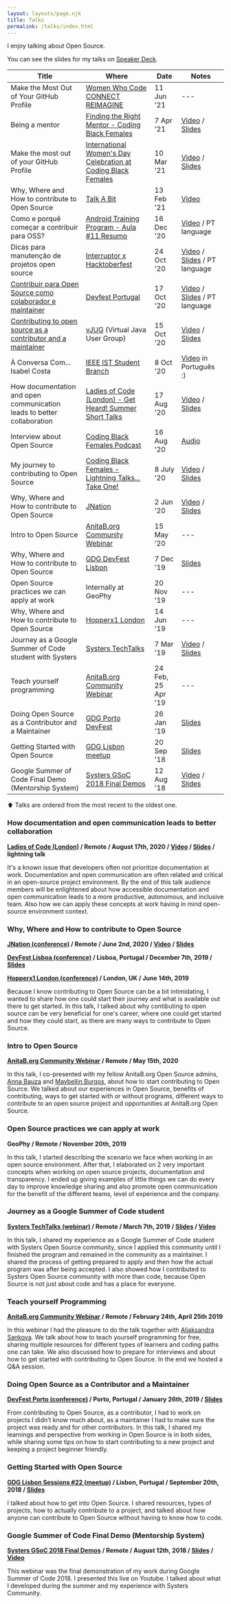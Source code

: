 ```yaml
---
layout: layouts/page.njk
title: Talks
permalink: /talks/index.html
---
```

I enjoy talking about Open Source.

You can see the slides for my talks on [Speaker Deck](https://speakerdeck.com/isabelcmdcosta).

| Title | Where | Date | Notes |
|-------|-------|------|-------|
| Make the Most Out of Your GitHub Profile | [Women Who Code CONNECT REIMAGINE](https://connectreimagine.womenwhocode.dev/) | 11 Jun '21 | --- |
| Being a mentor | [Finding the Right Mentor - Coding Black Females](https://www.meetup.com/pt-BR/Coding-Black-Females/events/276994944/) | 7 Apr '21 | [Video](https://youtu.be/n3TwhoeZFz4?t=2155) / [Slides](https://speakerdeck.com/isabelcmdcosta/being-a-mentor) |
| Make the most out of your GitHub Profile | [International Women's Day Celebration at Coding Black Females](https://www.meetup.com/Coding-Black-Females/events/276154929) | 10 Mar '21 | [Video](https://youtu.be/7HWUAeO8v5U?t=2381) / [Slides](https://speakerdeck.com/isabelcmdcosta/make-the-most-out-of-your-github-profile) |
| Why, Where and How to contribute to Open Source | [Talk A Bit](https://talkabit.org/) | 13 Feb '21 | [Video](https://youtu.be/AYt4iW1dkDU?t=572) |
| Como e porquê começar a contribuir para OSS? | [Android Training Program - Aula #11 Resumo](https://events.withgoogle.com/atp2020/) | 16 Dec '20 | [Video](https://youtu.be/B_wAaBURt6w?t=5581) / PT language |
| Dicas para manutenção de projetos open source | [Interruptor x Hacktoberfest](https://interruptor.pt/artigos/interruptor-x-hacktoberfest) | 24 Oct '20 | [Video](https://youtu.be/MQoZTcUsnlw?t=7413) / [Slides](https://speakerdeck.com/isabelcmdcosta/dicas-para-manutencao-de-projetos-open-source) / PT language |
| [Contribuir para Open Source como colaborador e maintainer](https://www.meetup.com/gdglisbon/events/273746185/) | [Devfest Portugal](https://devfest.gdgportugal.xyz/) | 17 Oct '20 | [Video](https://youtu.be/-EFVDjDdeXw?t=6766) / [Slides](https://speakerdeck.com/isabelcmdcosta/contribuir-para-open-source-como-colaborador-e-maintainer) / PT language |
| [Contributing to open source as a contributor and a maintainer](https://www.meetup.com/virtualJUG/events/273369987/) | [vJUG](https://www.virtualjug.com) (Virtual Java User Group) | 15 Oct '20 | [Video](https://www.youtube.com/watch?v=FTL7kahHHBk) / [Slides](https://speakerdeck.com/isabelcmdcosta/contributing-to-open-source-as-a-contributor-and-maintainer) |
| À Conversa Com... Isabel Costa | [IEEE IST Student Branch](https://www.facebook.com/ieeeist/) | 8 Oct '20 | [Video](https://www.facebook.com/212991678724583/videos/367308757723629/?__so__=channel_tab&__rv__=all_videos_card) in Português :) |
| How documentation and open communication leads to better collaboration | [Ladies of Code (London) - Get Heard! Summer Short Talks](https://www.meetup.com/Ladies-of-Code-UK/events/272472641/)| 17 Aug '20 | [Video](https://youtu.be/KGG3PXYwKIE?t=1491) / [Slides](https://speakerdeck.com/isabelcmdcosta/how-documentation-and-open-communication-leads-to-better-collaboration) |
| Interview about Open Source | [Coding Black Females Podcast](https://codingblackfemales.com/podcast)| 16 Aug '20 | [Audio](https://anchor.fm/codingblackfemales/episodes/Isabel-Costa---Contributing-to-Open-Source-eiavh6) |
| My journey to contributing to Open Source | [Coding Black Females - Lightning Talks... Take One!](https://www.meetup.com/pt-BR/Coding-Black-Females/events/270991852/)| 8 July '20 | [Video](https://youtu.be/Wk5DqvY6Eww?t=4540) / [Slides](https://speakerdeck.com/isabelcmdcosta/my-journey-to-contribute-to-open-source) |
| Why, Where and How to contribute to Open Source | [JNation](https://2020.jnation.pt/) | 2 Jun '20 | [Video](https://youtu.be/-37he61LlDo?t=31704) / [Slides](https://speakerdeck.com/isabelcmdcosta/why-where-and-how-to-contribute-to-open-source-at-jnation) |
| Intro to Open Source | [AnitaB.org Community Webinar](https://community.anitab.org/event/intro-to-open-source/) | 15 May '20 | --- |
| Why, Where and How to contribute to Open Source | [GDG DevFest Lisbon](https://devfest.gdglisbon.xyz/) | 7 Dec '19 | [Slides](https://speakerdeck.com/isabelcmdcosta/why-where-and-how-to-contribute-to-open-source) |
| Open Source practices we can apply at work | Internally at GeoPhy | 20 Nov '19 | --- |
| Why, Where and How to contribute to Open Source | [Hopperx1 London](https://community.anitab.org/event/hopperx1-london/) | 14 Jun '19 | --- |
| Journey as a Google Summer of Code student with Systers | [Systers TechTalks](http://www.cvent.com/events/systers-techtalks-journey-as-a-google-summer-of-code-student/event-summary-87be2bd07b694fc6ac41a63045b297b6.aspx) | 7 Mar '19 | [Video](https://www.youtube.com/watch?v=eL_dy64I13E) / [Slides](https://speakerdeck.com/isabelcmdcosta/journey-as-a-google-summer-of-code-student-with-systers) |
| Teach yourself programming | [AnitaB.org Community Webinar](https://community.anitab.org/event/anitab-org-community-webinar-teach-yourself-programming/) | 24 Feb, 25 Apr '19 | --- |
| Doing Open Source as a Contributor and a Maintainer | [GDG Porto DevFest](https://devfest.gdgporto.xyz/) | 26 Jan '19 | [Slides](https://speakerdeck.com/isabelcmdcosta/doing-open-source-as-a-contributor-and-maintainer) |
| Getting Started with Open Source | [GDG Lisbon meetup](https://www.meetup.com/gdglisbon/events/254345727/) | 20 Sep '18 | [Slides](https://speakerdeck.com/isabelcmdcosta/getting-started-with-open-source) |
| Google Summer of Code Final Demo (Mentorship System) | [Systers GSoC 2018 Final Demos](https://www.youtube.com/playlist?list=PLhVJyXjT75i_T-F70O0DGfz_Fu9aBpnI6) | 12 Aug '18 | [Video](https://www.youtube.com/watch?v=xRZrdR47R-w) / [Slides](https://speakerdeck.com/isabelcmdcosta/mentorship-system-gsoc-2018) |

⬆️ Talks are ordered from the most recent to the oldest one.

### How documentation and open communication leads to better collaboration

**[Ladies of Code (London)](https://www.meetup.com/Ladies-of-Code-UK/) / Remote / August 17th, 2020 / [Video](https://youtu.be/KGG3PXYwKIE?t=1491) / [Slides](https://speakerdeck.com/isabelcmdcosta/how-documentation-and-open-communication-leads-to-better-collaboration) / lightning talk**

It's a known issue that developers often not prioritize documentation at work. Documentation and open communication are often related and critical in an open-source project environment. By the end of this talk audience members will be enlightened about how accessible documentation and open communication leads to a more productive, autonomous, and inclusive team. Also how we can apply these concepts at work having in mind open-source environment context.

### Why, Where and How to contribute to Open Source 

**[JNation (conference)](https://2020.jnation.pt/) / Remote / June 2nd, 2020 / [Video](https://youtu.be/-37he61LlDo?t=31704) / [Slides](https://speakerdeck.com/isabelcmdcosta/why-where-and-how-to-contribute-to-open-source-at-jnation)**

**[DevFest Lisboa (conference)](https://devfest.gdglisbon.xyz/) / Lisboa, Portugal / December 7th, 2019 / [Slides](https://speakerdeck.com/isabelcmdcosta/why-where-and-how-to-contribute-to-open-source)**

**[Hopperx1 London (conference)](https://community.anitab.org/event/hopperx1-london/) / London, UK / June 14th, 2019**

Because I know contributing to Open Source can be a bit intimidating, I wanted to share how one could start their journey and what is available out there to get started. In this talk, I talked about why contibuting to open source can be very beneficial for one's career, where one could get started and how they could start, as there are many ways to contribute to Open Source.

### Intro to Open Source
**[AnitaB.org Community Webinar](https://community.anitab.org/event/intro-to-open-source/) / Remote / May 15th, 2020**

In this talk, I co-presented with my fellow AnitaB.org Open Source admins, [Anna Bauza](https://www.linkedin.com/in/anna-bauza/) and [Maybellin Burgos](https://www.linkedin.com/in/maysburgos/), about how to start contributing to Open Source. We talked about our experiences in Open Source, benefits of contributing, ways to get started with or without programs, different ways to contribute to an open source project and opportunities at AnitaB.org Open Source.

### Open Source practices we can apply at work 
**GeoPhy / Remote / November 20th, 2019**

In this talk, I started describing the scenario we face when working in an open source environment. After that, I  elaborated on 2 very important concepts when working on open source projects, documentation and transparency. I ended up giving examples of little things we can do every day to improve knowledge sharing and also promote open communication for the benefit of the different teams, level of experience and the company.

### Journey as a Google Summer of Code student 
**[Systers TechTalks (webinar)](http://www.cvent.com/events/systers-techtalks-journey-as-a-google-summer-of-code-student/event-summary-87be2bd07b694fc6ac41a63045b297b6.aspx) / Remote / March 7th, 2019 / [Slides](https://speakerdeck.com/isabelcmdcosta/journey-as-a-google-summer-of-code-student-with-systers) / [Video](https://www.youtube.com/watch?v=eL_dy64I13E)**

In this talk, I shared my experience as a Google Summer of Code student with Systers Open Source community, since I applied this community until I finished the program and remained in the community as a maintainer. I shared the process of getting prepared to apply and then how the actual program was after being accepted. I also showed how I contributed to Systers Open Source community with more than code, because Open Source is not just about code and has a place for everyone.

### Teach yourself Programming
**[AnitaB.org Community Webinar](https://community.anitab.org/event/anitab-org-community-webinar-teach-yourself-programming/) / Remote / February 24th, April 25th 2019**

In this webinar I had the pleasure to do the talk together with [Aliaksandra Sankova](https://www.linkedin.com/in/alsank). We talk about how to teach yourself programming for free, sharing multiple resources for different types of learners and coding paths one can take. We also discussed how to prepare for interviews and about how to get started with contributing to Open Source. In the end we hosted a Q&A session.

### Doing Open Source as a Contributor and a Maintainer
**[DevFest Porto (conference)](http://devfest.gdgporto.xyz) / Porto, Portugal / January 26th, 2019 / [Slides](https://speakerdeck.com/isabelcmdcosta/doing-open-source-as-a-contributor-and-maintainer)**

From contributing to Open Source, as a contributor, I had to work on projects I didn’t know much about, as a maintainer I had to make sure the project was ready and for other contributors. In this talk, I shared my learnings and perspective from working in Open Source is in both sides, while sharing some tips on how to start contributing to a new project and keeping a project beginner friendly.

### Getting Started with Open Source
**[GDG Lisbon Sessions #22 (meetup)](https://www.meetup.com/pt-BR/gdglisbon/events/254345727/) / Lisbon, Portugal / September 20th, 2018 / [Slides](https://speakerdeck.com/isabelcmdcosta/getting-started-with-open-source)**

I talked about how to get into Open Source. I shared resources, types of projects, how to actually contribute to a project, and talked about how anyone can contribute to Open Source without having to know how to code.

### Google Summer of Code Final Demo (Mentorship System)
**[Systers GSoC 2018 Final Demos](https://www.youtube.com/playlist?list=PLhVJyXjT75i_T-F70O0DGfz_Fu9aBpnI6) / Remote / August 12th, 2018 / [Slides](https://speakerdeck.com/isabelcmdcosta/mentorship-system-gsoc-2018) / [Video](https://www.youtube.com/watch?v=xRZrdR47R-w)**

This webinar was the final demonstration of my work during Google Summer of Code 2018. I presented this live on Youtube. I talked about what I developed during the summer and my experience with Systers Community.

